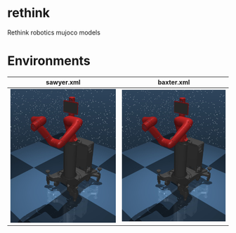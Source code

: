 # rethink
Rethink robotics mujoco models

# Environments 

sawyer.xml           |  baxter.xml   
:-------------------------:|:-------------------------:
![Alt text](assets/sawyer.jpg?raw=false "sawyer") |  ![Alt text](assets/sawyer.jpg?raw=false "sawyer")
